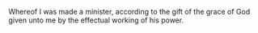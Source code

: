Whereof I was made a minister, according to the gift of the grace of God given unto me by the effectual working of his power.
